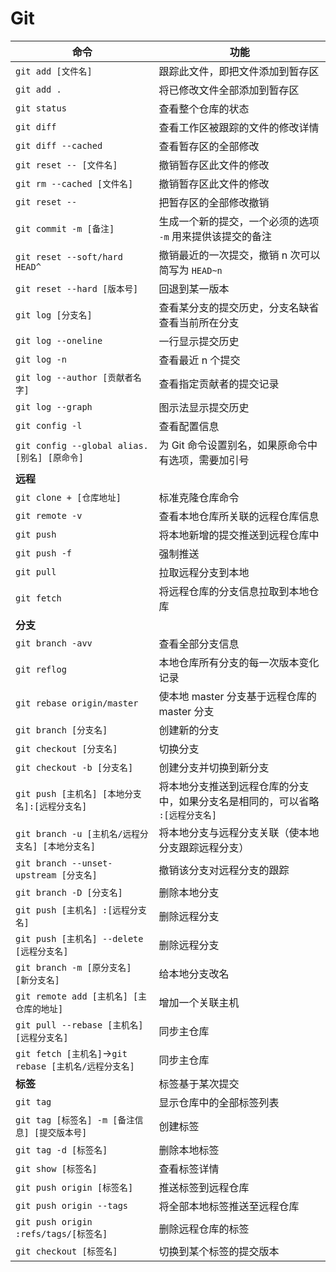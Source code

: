 # Git

| **命令**                                               | **功能**                                                     |
| ------------------------------------------------------ | ------------------------------------------------------------ |
| `git add [文件名]`                                     | 跟踪此文件，即把文件添加到暂存区                             |
| `git add .`                                            | 将已修改文件全部添加到暂存区                                 |
| `git status`                                           | 查看整个仓库的状态                                           |
| `git diff`                                             | 查看工作区被跟踪的文件的修改详情                             |
| `git diff --cached`                                    | 查看暂存区的全部修改                                         |
| `git reset -- [文件名]`                                | 撤销暂存区此文件的修改                                       |
| `git rm --cached [文件名]`                             | 撤销暂存区此文件的修改                                       |
| `git reset --`                                         | 把暂存区的全部修改撤销                                       |
| `git commit -m [备注]`                                 | 生成一个新的提交，一个必须的选项 `-m` 用来提供该提交的备注   |
| `git reset --soft/hard HEAD^`                          | 撤销最近的一次提交，撤销 n 次可以简写为 `HEAD~n`             |
| `git reset --hard [版本号]`                            | 回退到某一版本                                               |
| `git log [分支名]`                                     | 查看某分支的提交历史，分支名缺省查看当前所在分支             |
| `git log --oneline`                                    | 一行显示提交历史                                             |
| `git log -n`                                           | 查看最近 n 个提交                                            |
| `git log --author [贡献者名字]`                        | 查看指定贡献者的提交记录                                     |
| `git log --graph`                                      | 图示法显示提交历史                                           |
| `git config -l`                                        | 查看配置信息                                                 |
| `git config --global alias.[别名] [原命令]`            | 为 Git 命令设置别名，如果原命令中有选项，需要加引号          |
| **远程**                                               |                                                              |
| `git clone + [仓库地址]`                               | 标准克隆仓库命令                                             |
| `git remote -v`                                        | 查看本地仓库所关联的远程仓库信息                             |
| `git push`                                             | 将本地新增的提交推送到远程仓库中                             |
| `git push -f`                                          | 强制推送                                                     |
| `git pull`                                             | 拉取远程分支到本地                                           |
| `git fetch`                                            | 将远程仓库的分支信息拉取到本地仓库                           |
| **分支**                                               |                                                              |
| ``git branch -avv``                                    | 查看全部分支信息                                             |
| `git reflog`                                           | 本地仓库所有分支的每一次版本变化记录                         |
| `git rebase origin/master`                             | 使本地 master 分支基于远程仓库的 master 分支                 |
| `git branch [分支名]`                                  | 创建新的分支                                                 |
| `git checkout [分支名]`                                | 切换分支                                                     |
| `git checkout -b [分支名]`                             | 创建分支并切换到新分支                                       |
| `git push [主机名] [本地分支名]:[远程分支名]`          | 将本地分支推送到远程仓库的分支中，如果分支名是相同的，可以省略 `:[远程分支名]` |
| `git branch -u [主机名/远程分支名] [本地分支名]`       | 将本地分支与远程分支关联（使本地分支跟踪远程分支）           |
| `git branch --unset-upstream [分支名]`                 | 撤销该分支对远程分支的跟踪                                   |
| `git branch -D [分支名]`                               | 删除本地分支                                                 |
| `git push [主机名] :[远程分支名]`                      | 删除远程分支                                                 |
| `git push [主机名] --delete [远程分支名]`              | 删除远程分支                                                 |
| `git branch -m [原分支名] [新分支名]`                  | 给本地分支改名                                               |
| `git remote add [主机名] [主仓库的地址]`               | 增加一个关联主机                                             |
| `git pull --rebase [主机名] [远程分支名]`              | 同步主仓库                                                   |
| `git fetch [主机名]`->`git rebase [主机名/远程分支名]` | 同步主仓库                                                   |
| **标签**                                               | 标签基于某次提交                                             |
| `git tag`                                              | 显示仓库中的全部标签列表                                     |
| `git tag [标签名] -m [备注信息] [提交版本号]`          | 创建标签                                                     |
| `git tag -d [标签名]`                                  | 删除本地标签                                                 |
| `git show [标签名]`                                    | 查看标签详情                                                 |
| `git push origin [标签名]`                             | 推送标签到远程仓库                                           |
| `git push origin --tags`                               | 将全部本地标签推送至远程仓库                                 |
| `git push origin :refs/tags/[标签名]`                  | 删除远程仓库的标签                                           |
| `git checkout [标签名]`                                | 切换到某个标签的提交版本                                     |


